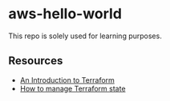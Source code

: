 # aws-hello-world

This repo is solely used for learning purposes.

## Resources

- [An Introduction to Terraform](https://blog.gruntwork.io/an-introduction-to-terraform-f17df9c6d180)
- [How to manage Terraform state](https://blog.gruntwork.io/how-to-manage-terraform-state-28f5697e68fa)